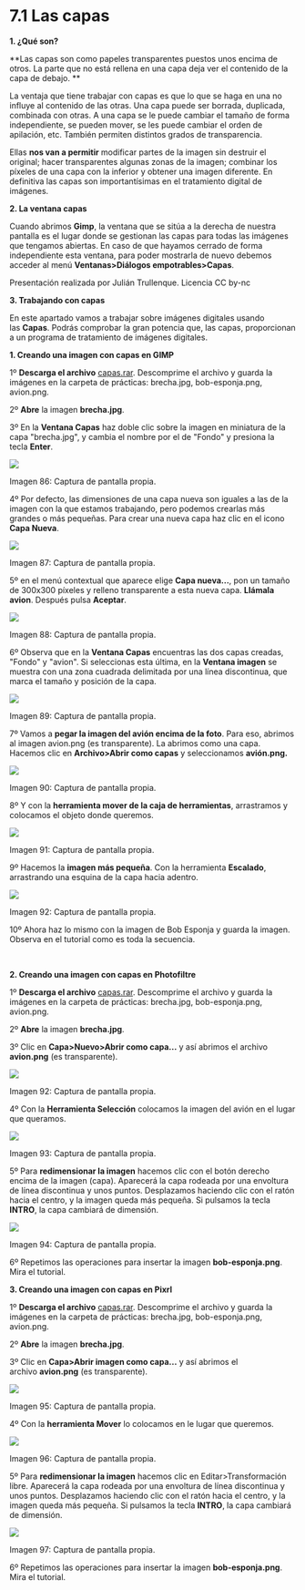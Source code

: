 # 7.1 Las capas

**1\. ¿Qué son?**

**Las capas son como papeles transparentes puestos unos encima de otros. La parte que no está rellena en una capa deja ver el contenido de la capa de debajo. **

La ventaja que tiene trabajar con capas es que lo que se haga en una no influye al contenido de las otras. Una capa puede ser borrada, duplicada, combinada con otras. A una capa se le puede cambiar el tamaño de forma independiente, se pueden mover, se les puede cambiar el orden de apilación, etc. También permiten distintos grados de transparencia.

Ellas **nos van a permitir** modificar partes de la imagen sin destruir el original; hacer transparentes algunas zonas de la imagen; combinar los píxeles de una capa con la inferior y obtener una imagen diferente. En definitiva las capas son importantísimas en el tratamiento digital de imágenes.

**2\. La ventana capas**

Cuando abrimos **Gimp**, la ventana que se sitúa a la derecha de nuestra pantalla es el lugar donde se gestionan las capas para todas las imágenes que tengamos abiertas. En caso de que hayamos cerrado de forma independiente esta ventana, para poder mostrarla de nuevo debemos acceder al menú **Ventanas>Diálogos empotrables>Capas**.

Presentación realizada por Julián Trullenque. Licencia CC by-nc

**3\. Trabajando con capas**

En este apartado vamos a trabajar sobre imágenes digitales usando las **Capas**. Podrás comprobar la gran potencia que, las capas, proporcionan a un programa de tratamiento de imágenes digitales.

**1\. Creando una imagen con capas en GIMP**

1º **Descarga el archivo** [capas.rar](http://aularagon.catedu.es/materialesaularagon2013/imagen/capas.rar). Descomprime el archivo y guarda la imágenes en la carpeta de prácticas: brecha.jpg, bob-esponja.png, avion.png.

2º **Abre** la imagen **brecha.jpg**.

3º En la **Ventana Capas** haz doble clic sobre la imagen en miniatura de la capa "brecha.jpg", y cambia el nombre por el de "Fondo" y presiona la tecla **Enter**.  


![](img/capas8.jpg)


Imagen 86: Captura de pantalla propia.

4º Por defecto, las dimensiones de una capa nueva son iguales a las de la imagen con la que estamos trabajando, pero podemos crearlas más grandes o más pequeñas. Para crear una nueva capa haz clic en el icono **Capa Nueva**.


![](img/capas9.jpg)


Imagen 87: Captura de pantalla propia.

5º en el menú contextual que aparece elige **Capa nueva...**, pon un tamaño de 300x300 píxeles y relleno transparente a esta nueva capa. **Llámala avion**. Después pulsa **Aceptar**.


![](img/capas10.jpg)


Imagen 88: Captura de pantalla propia.

6º Observa que en la **Ventana Capas** encuentras las dos capas creadas, "Fondo" y "avion". Si seleccionas esta última, en la **Ventana imagen** se muestra con una zona cuadrada delimitada por una línea discontinua, que marca el tamaño y posición de la capa.


![](img/capas11.jpg)


Imagen 89: Captura de pantalla propia.

7º Vamos a **pegar la imagen del avión encima de la foto**. Para eso, abrimos al imagen avion.png (es transparente). La abrimos como una capa. Hacemos clic en **Archivo>Abrir como capas** y seleccionamos **avión.png.**


![](img/capas12.jpg)


Imagen 90: Captura de pantalla propia.

8º Y con la **herramienta mover de la caja de herramientas**, arrastramos y colocamos el objeto donde queremos.


![](img/capas13.jpg)


Imagen 91: Captura de pantalla propia.

9º Hacemos la **imagen más pequeña**. Con la herramienta **Escalado**, arrastrando una esquina de la capa hacia adentro.


![](img/capas14.jpg)


Imagen 92: Captura de pantalla propia.

10º Ahora haz lo mismo con la imagen de Bob Esponja y guarda la imagen. Observa en el tutorial como es toda la secuencia.

 

**2\. Creando una imagen con capas en Photofiltre**

1º **Descarga el archivo** [capas.rar](http://aularagon.catedu.es/materialesaularagon2013/imagen/capas.rar). Descomprime el archivo y guarda la imágenes en la carpeta de prácticas: brecha.jpg, bob-esponja.png, avion.png.

2º **Abre** la imagen **brecha.jpg**.

3º Clic en **Capa>Nuevo>Abrir como capa...** y así abrimos el archivo **avion.png** (es transparente).


![](img/capas15.jpg)


Imagen 92: Captura de pantalla propia.

4º Con la **Herramienta Selección** colocamos la imagen del avión en el lugar que queramos.


![](img/capas16.jpg)


Imagen 93: Captura de pantalla propia.

5º Para **redimensionar la imagen** hacemos clic con el botón derecho encima de la imagen (capa). Aparecerá la capa rodeada por una envoltura de línea discontinua y unos puntos. Desplazamos haciendo clic con el ratón hacia el centro, y la imagen queda más pequeña. Si pulsamos la tecla **INTRO**, la capa cambiará de dimensión.


![](img/capas19.jpg)


Imagen 94: Captura de pantalla propia.

6º Repetimos las operaciones para insertar la imagen **bob-esponja.png**. Mira el tutorial.

**3\. Creando una imagen con capas en Pixrl**

1º **Descarga el archivo** [capas.rar](http://aularagon.catedu.es/materialesaularagon2013/imagen/capas.rar). Descomprime el archivo y guarda la imágenes en la carpeta de prácticas: brecha.jpg, bob-esponja.png, avion.png.

2º **Abre** la imagen **brecha.jpg**.

3º Clic en **Capa>Abrir imagen como capa...** y así abrimos el archivo **avion.png** (es transparente).


![](img/capas20.jpg)


Imagen 95: Captura de pantalla propia.

4º Con la **herramienta Mover** lo colocamos en le lugar que queremos.


![](img/capas21.jpg)


Imagen 96: Captura de pantalla propia.

5º Para **redimensionar la imagen** hacemos clic en Editar>Transformación libre. Aparecerá la capa rodeada por una envoltura de línea discontinua y unos puntos. Desplazamos haciendo clic con el ratón hacia el centro, y la imagen queda más pequeña. Si pulsamos la tecla **INTRO**, la capa cambiará de dimensión.


![](img/capas22.jpg)


Imagen 97: Captura de pantalla propia.

6º Repetimos las operaciones para insertar la imagen **bob-esponja.png**. Mira el tutorial.


